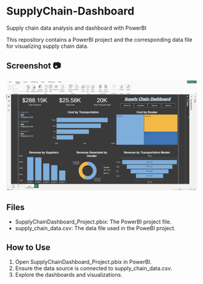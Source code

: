 # SupplyChain-Dashboard
Supply chain data analysis and dashboard with PowerBI

This repository contains a PowerBI project and the corresponding data file for visualizing supply chain data.


## Screenshot 📷
![SupplyChain-Dashboard](./ScreenShot/SupplyChainDashboard_ScreenShot.png)


## Files
- SupplyChainDashboard_Project.pbix: The PowerBI project file.
- supply_chain_data.csv: The data file used in the PoweBI project.

## How to Use
1. Open SupplyChainDashboard_Project.pbix in PowerBI.
2. Ensure the data source is connected to supply_chain_data.csv.
3. Explore the dashboards and visualizations.
